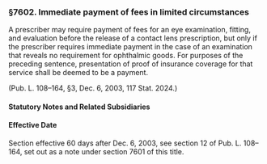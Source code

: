 ### §7602. Immediate payment of fees in limited circumstances ###

A prescriber may require payment of fees for an eye examination, fitting, and evaluation before the release of a contact lens prescription, but only if the prescriber requires immediate payment in the case of an examination that reveals no requirement for ophthalmic goods. For purposes of the preceding sentence, presentation of proof of insurance coverage for that service shall be deemed to be a payment.

(Pub. L. 108–164, §3, Dec. 6, 2003, 117 Stat. 2024.)

#### **Statutory Notes and Related Subsidiaries** ####

#### Effective Date ####

Section effective 60 days after Dec. 6, 2003, see section 12 of Pub. L. 108–164, set out as a note under section 7601 of this title.